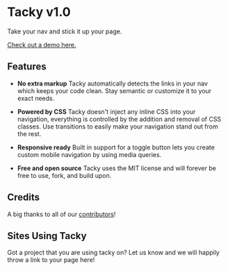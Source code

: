 Tacky v1.0
===============

Take your nav and stick it up your page.

[Check out a demo here.](http://mcpants.github.com/jquery.tacky/)


Features
--------

* **No extra markup**
  Tacky automatically detects the links in your nav which keeps your code clean. Stay semantic or customize it to your exact needs.  

* **Powered by CSS**
  Tacky doesn't inject any inline CSS into your navigation, everything is controlled by the addition and removal of CSS classes. Use transitions to easily make your navigation stand out from the rest.

* **Responsive ready**
  Built in support for a toggle button lets you create custom mobile navigation by using media queries.

* **Free and open source**
  Tacky uses the MIT license and will forever be free to use, fork, and build upon.


Credits
-------

A big thanks to all of our [contributors](https://github.com/McPants/jquery.tacky/graphs/contributors)!


Sites Using Tacky
----------------------

Got a project that you are using tacky on? Let us know and we will happily throw a link to your page here!
